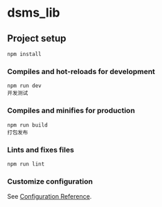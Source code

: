 # dsms_lib

## Project setup
```
npm install
```

### Compiles and hot-reloads for development
```
npm run dev
开发测试
```

### Compiles and minifies for production
```
npm run build
打包发布
```

### Lints and fixes files
```
npm run lint
```

### Customize configuration
See [Configuration Reference](https://cli.vuejs.org/config/).
